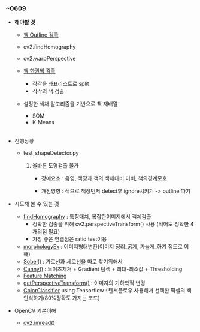 ### ~0609

- **해야할 것**

  - [책 Outline 검출](<http://hk.voidcc.com/question/p-ezrgawjn-gx.html>)

  - cv2.findHomography

  - cv2.warpPerspective

  - [책 한권씩 검출](<https://sosal.kr/1067>)

    - 각각을 좌표리스트로 split
    - 각각의 색 검출

  - 설정한 색채 알고리즘을 기반으로 책 재배열

    - SOM
    - K-Means

    

    <br>

    

- 진행상황

  - test_shapeDetector.py

    1. 올바른 도형검출 불가

       - 장애요소 : 음영, 책장과 책의 색채대비 미비, 책의경계모호

       - 개선방향 : 색으로 책장먼저 detect후 ignore시키기 -> outline 따기

- 시도해 볼 수 있는 것

  - [findHomography](<https://m.blog.naver.com/PostView.nhn?blogId=dlcksgod1&logNo=221295478427&proxyReferer=https%3A%2F%2Fwww.google.com%2F>) : 특징매치, 복잡한이미지에서 객체검출
    - 정확한 검출을 위해 cv2.perspectiveTransform() 사용 (적어도 정확한 4개의점 필요)
    - 가장 좋은 연결점은 ratio test이용
  - [morphologyEx](<https://m.blog.naver.com/samsjang/220505815055>) : 이미지형태변환(이미지 정리_굵게, 가늘게_하기 정도로 이해)
  - [Sobel()]() : 가로선과 세로선을 따로 찾기위해서
  - [Canny()](<https://m.blog.naver.com/samsjang/220507996391>) : 노이즈제거 + Gradient 탐색 + 최대-최소값 + Thresholding
  - [Feature Matching](<https://m.blog.naver.com/dlcksgod1/221295457905>)
  - [getPerspectiveTransform()](<https://opencv-python.readthedocs.io/en/latest/doc/10.imageTransformation/imageTransformation.html>) : 이미지의 기하학적 변경
  - [ColorClassifier](<https://github.com/andreasntr/ColorClassifier>) using Tensorflow : 텐서플로우 사용해서 선택한 픽셀의 색 인식하기(80%정확도 가지는 코드)

- OpenCV 기본이해

  - [cv2.imread()](<https://opencv-python.readthedocs.io/en/latest/doc/01.imageStart/imageStart.html>)